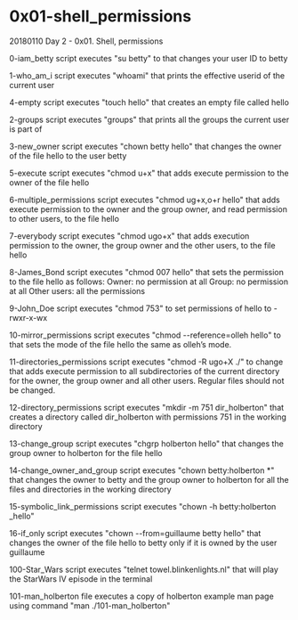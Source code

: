 # 0x01-shell_permissions
20180110 Day 2 - 0x01. Shell, permissions

0-iam_betty
	script executes "su betty" to that changes your user ID to betty

1-who_am_i
	script executes "whoami" that prints the effective userid of the current user

4-empty
	script executes "touch hello" that creates an empty file called hello

2-groups
	script executes "groups" that prints all the groups the current user is part of

3-new_owner
	script executes "chown betty hello" that changes the owner of the file hello to the user betty

5-execute
	script executes "chmod u+x" that adds execute permission to the owner of the file hello

6-multiple_permissions
	script executes "chmod ug+x,o+r hello" that adds execute permission to the owner and the group owner, and read permission to other users, to the file hello

7-everybody
	script executes "chmod ugo+x" that adds execution permission to the owner, the group owner and the other users, to the file hello

8-James_Bond
	script executes "chmod 007 hello" that sets the permission to the file hello as follows:
	Owner: no permission at all
	Group: no permission at all
	Other users: all the permissions

9-John_Doe
	script executes "chmod 753" to set permissions of hello to -rwxr-x-wx

10-mirror_permissions
	script executes "chmod --reference=olleh hello" to that sets the mode of the file hello the same as olleh’s mode.

11-directories_permissions
	script executes "chmod -R ugo+X ./" to change that adds execute permission to all subdirectories of the current directory for the owner, the group owner and all other users. Regular files should not be changed.

12-directory_permissions
	script executes "mkdir -m 751 dir_holberton" that creates a directory called dir_holberton with permissions 751 in the working directory

13-change_group
	script executes "chgrp holberton hello" that changes the group owner to holberton for the file hello

14-change_owner_and_group
	script executes "chown betty:holberton *" that changes the owner to betty and the group owner to holberton for all the files and directories in the working directory

15-symbolic_link_permissions
	script executes "chown -h betty:holberton _hello" 

16-if_only
	script executes "chown --from=guillaume betty hello" that changes the owner of the file hello to betty only if it is owned by the user guillaume

100-Star_Wars
	script executes "telnet towel.blinkenlights.nl" that will play the StarWars IV episode in the terminal

101-man_holberton
	file executes a copy of holberton example man page using command "man ./101-man_holberton"

